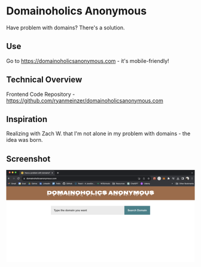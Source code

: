 # Domainoholics Anonymous

Have problem with domains? There's a solution.

## Use

Go to https://domainoholicsanonymous.com - it's mobile-friendly!

## Technical Overview

Frontend Code Repository - https://github.com/ryanmeinzer/domainoholicsanonymous.com

## Inspiration

Realizing with Zach W. that I'm not alone in my problem with domains - the idea was born.

## Screenshot

![Domainoholics Anonynous Screenshot](/domainoholicsanonymous-screenshot.png)

